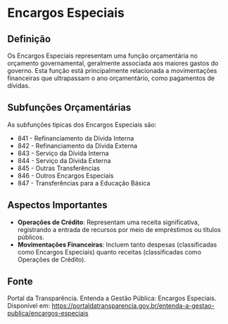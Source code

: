 # Encargos Especiais

## Definição
Os Encargos Especiais representam uma função orçamentária no orçamento governamental, geralmente associada aos maiores gastos do governo. Esta função está principalmente relacionada a movimentações financeiras que ultrapassam o ano orçamentário, como pagamentos de dívidas.

## Subfunções Orçamentárias
As subfunções típicas dos Encargos Especiais são:

- 841 - Refinanciamento da Dívida Interna
- 842 - Refinanciamento da Dívida Externa
- 843 - Serviço da Dívida Interna
- 844 - Serviço da Dívida Externa
- 845 - Outras Transferências
- 846 - Outros Encargos Especiais
- 847 - Transferências para a Educação Básica

## Aspectos Importantes
- **Operações de Crédito**: Representam uma receita significativa, registrando a entrada de recursos por meio de empréstimos ou títulos públicos.
- **Movimentações Financeiras**: Incluem tanto despesas (classificadas como Encargos Especiais) quanto receitas (classificadas como Operações de Crédito).

## Fonte
Portal da Transparência. Entenda a Gestão Pública: Encargos Especiais. Disponível em: https://portaldatransparencia.gov.br/entenda-a-gestao-publica/encargos-especiais
